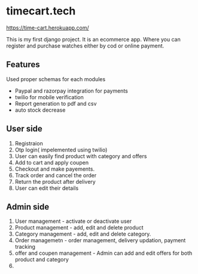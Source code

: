# timecart.tech

https://time-cart.herokuapp.com/

This is my first django project. It is an ecommerce app. Where you can register and purchase watches either by cod or online payment.
## Features

Used proper schemas for each modules
- Paypal and razorpay integration for payments
- twilio for mobile verification
- Report generation to pdf and csv
- auto stock decrease

## User side

1. Registraion
2. Otp login( impelemented using twilio)
3. User can easily find product with category and offers
4. Add to cart and apply coupen
5. Checkout and make payements.
6. Track order and cancel the order
7. Return the product after delivery
8. User can edit their details

## Admin side

1. User management - activate or deactivate user
2. Product management - add, edit and delete product
3. Category management - add, edit and delete category.
4. Order managemetn - order management, delivery updation, payment tracking
5. offer and coupen management  - Admin can add and edit offers for both product and category
6. 

